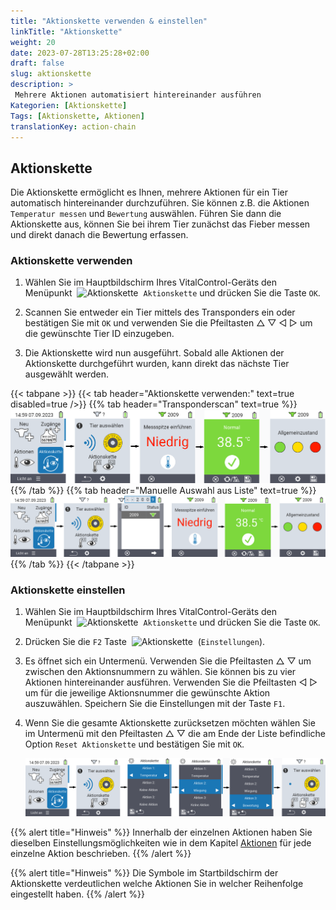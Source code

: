 ```yaml
---
title: "Aktionskette verwenden & einstellen"
linkTitle: "Aktionskette"
weight: 20
date: 2023-07-28T13:25:28+02:00
draft: false
slug: aktionskette
description: >
 Mehrere Aktionen automatisiert hintereinander ausführen
Kategorien: [Aktionskette]
Tags: [Aktionskette, Aktionen]
translationKey: action-chain
---
```

## Aktionskette

Die Aktionskette ermöglicht es Ihnen, mehrere Aktionen für ein Tier automatisch hintereinander durchzuführen. Sie können z.B. die Aktionen `Temperatur messen` und `Bewertung` auswählen. Führen Sie dann die Aktionskette aus, können Sie bei ihrem Tier zunächst das Fieber messen und direkt danach die Bewertung erfassen.

### Aktionskette verwenden

1. Wählen Sie im Hauptbildschirm Ihres VitalControl-Geräts den Menüpunkt &nbsp;<img src="/icons/actions/action-chain.svg" width="40" align="bottom" alt="Aktionskette" />&nbsp; `Aktionskette` und drücken Sie die Taste `OK`.

2. Scannen Sie entweder ein Tier mittels des Transponders ein oder bestätigen Sie mit `OK` und verwenden Sie die Pfeiltasten △ ▽ ◁ ▷ um die gewünschte Tier ID einzugeben.

3. Die Aktionskette wird nun ausgeführt. Sobald alle Aktionen der Aktionskette durchgeführt wurden, kann direkt das nächste Tier ausgewählt werden.

{{< tabpane >}}
{{< tab header="Aktionskette verwenden:" text=true disabled=true />}}
{{% tab header="Transponderscan" text=true %}}
 ![VitalControl: Menüfolge Aktionskette](bilder/aktionskette-transponderscan.png "Aktionskette")
{{% /tab %}}
{{% tab header="Manuelle Auswahl aus Liste" text=true %}}
 ![VitalControl: Menüfolge Aktionskette](bilder/aktionskette.png "Aktionskette")
{{% /tab %}}
{{< /tabpane >}}


### Aktionskette einstellen

1. Wählen Sie im Hauptbildschirm Ihres VitalControl-Geräts den Menüpunkt &nbsp;<img src="/icons/actions/action-chain.svg" width="40" align="bottom" alt="Aktionskette" />&nbsp; `Aktionskette` und drücken Sie die Taste `OK`.

2. Drücken Sie die `F2` Taste  &nbsp;<img src="/icons/gear.svg" width="25" align="bottom" alt="Aktionskette" />&nbsp; (`Einstellungen`).

3. Es öffnet sich ein Untermenü. Verwenden Sie die Pfeiltasten △ ▽ um zwischen den Aktionsnummern zu wählen. Sie können bis zu vier Aktionen hintereinander ausführen. Verwenden Sie die Pfeiltasten ◁ ▷ um für die jeweilige Aktionsnummer die gewünschte Aktion auszuwählen. Speichern Sie die Einstellungen mit der Taste `F1`.

4. Wenn Sie die gesamte Aktionskette zurücksetzen möchten wählen Sie im Untermenü mit den Pfeiltasten △ ▽ die am Ende der Liste befindliche Option `Reset Aktionskette` und bestätigen Sie mit `OK`.

    ![VitalControl: Menüfolge Aktionskette](bilder/aktionsketteeinstellen.png "Aktionskette einstellen")

{{% alert title="Hinweis" %}}
Innerhalb der einzelnen Aktionen haben Sie dieselben Einstellungsmöglichkeiten wie in dem Kapitel [Aktionen](../aktionen) für jede einzelne Aktion beschrieben.
{{% /alert %}}

{{% alert title="Hinweis" %}}
Die Symbole im Startbildschirm der Aktionskette verdeutlichen welche Aktionen Sie in welcher Reihenfolge eingestellt haben.
{{% /alert %}}